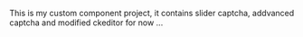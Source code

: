 This is my custom component project, it contains slider captcha, addvanced captcha and modified ckeditor for now ...
